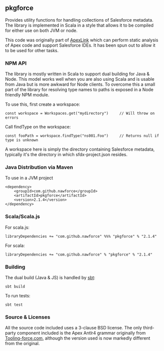## pkgforce

Provides utility functions for handling collections of Salesforce metadata. The library is implemented in Scala in a 
style that allows it to be compiled for either use on both JVM or node. 

This code was originally part of [ApexLink](https://github.com/nawforce/ApexLink) which can perform static analysis of 
Apex code and support Salesforce IDEs. It has been spun out to allow it to be used for other tasks.

### NPM API

The library is mostly written in Scala to support dual building for Java & Node. This model works well when you are 
also using Scala and is usable from Java but is more awkward for Node clients. To overcome this a small part of the 
library for resolving type names to paths is exposed in a Node friendly NPM module. 

To use this, first create a workspace:

    const workspace = Workspaces.get("mydirectory")     // Will throw on errors

Call findType on the workspace:

    const fooPath = workspace.findType("ns001.Foo")     // Returns null if type is unknown

A workspace here is simply the directory containing Salesforce metadata, typically it's the directory in which 
sfdx-project.json resides.


### Java Distribution via Maven

To use in a JVM project

    <dependency>
        <groupId>com.github.nawforce</groupId>
        <artifactId>pkgforce</artifactId>
        <version>2.1.4</version>
    </dependency>

### Scala/Scala.js 

For scala.js:

    libraryDependencies += "com.github.nawforce" %%% "pkgforce" % "2.1.4"

For scala:

    libraryDependencies += "com.github.nawforce" % "pkgforce" % "2.1.4"

### Building

The dual build (Java & JS) is handled by [sbt](https://www.scala-sbt.org/): 

    sbt build
   
To run tests:

    sbt test   

### Source & Licenses

All the source code included uses a 3-clause BSD license. The only third-party component included is the Apex Antlr4 
grammar originally from [Tooling-force.com](https://github.com/neowit/tooling-force.com), although the version used is
now markedly different from the original.  
